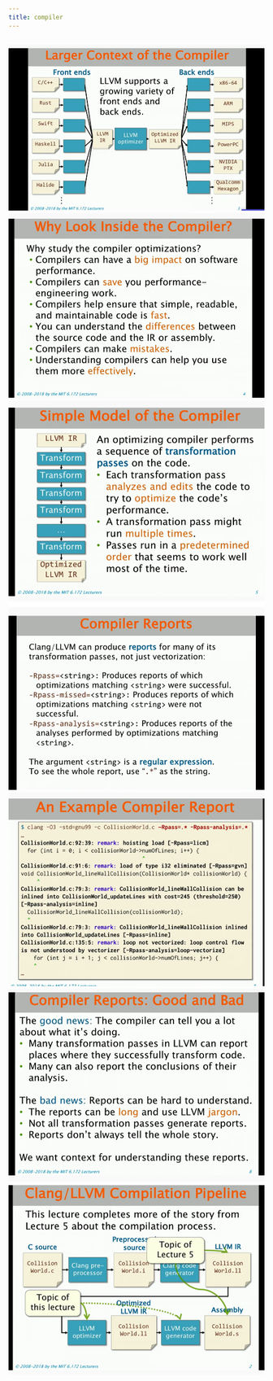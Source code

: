 ```yaml
---
title: compiler
---
```


## ![image.png](../assets/pages_compiler_1616647992932_0.png) ![image.png](../assets/pages_compiler_1616648067496_0.png) ![image.png](../assets/pages_compiler_1616648144306_0.png) ![image.png](../assets/pages_compiler_1616648193003_0.png) ![image.png](../assets/pages_compiler_1616648227408_0.png) ![image.png](../assets/pages_compiler_1616648243800_0.png) ![image.png](../assets/pages_compiler_1616647968156_0.png)
